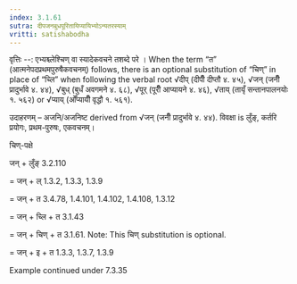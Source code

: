 ```yaml
---
index: 3.1.61
sutra: दीपजनबुधपूरितायिप्यायिभ्योऽन्यतरस्याम्
vritti: satishabodha
---
```



वृत्तिः --: एभ्यश्च्लेश्चिण् वा स्यादेकवचने तशब्दे परे । When the term “त” (आत्मनेपदप्रथमपुरुषैकवचनम्) follows, there is an optional substitution of “चिण्” in place of “च्लि” when following the verbal root √दीप् (दीपीँ दीप्तौ ४. ४५), √जन् (जनीँ प्रादुर्भावे ४. ४४), √बुध् (बुधँ अवगमने ४. ६८), √पूर् (पूरीँ आप्यायने ४. ४६), √ताय् (तायृँ सन्तानपालनयोः १. ५६२) or √प्याय् (ओँप्यायीँ वृद्धौ १. ५६१).


उदाहरणम् – अजनि/अजनिष्ट derived from √जन् (जनीँ प्रादुर्भावे ४. ४४). विवक्षा is लुँङ्, कर्तरि प्रयोगः, प्रथम-पुरुषः, एकवचनम्।


चिण्-पक्षे

जन् + लुँङ् 3.2.110

= जन् + ल् 1.3.2, 1.3.3, 1.3.9

= जन् + त 3.4.78, 1.4.101, 1.4.102, 1.4.108, 1.3.12

= जन् + च्लि + त 3.1.43

= जन् + चिण् + त 3.1.61. Note: This चिण् substitution is optional.

= जन् + इ + त 1.3.3, 1.3.7, 1.3.9


Example continued under 7.3.35

